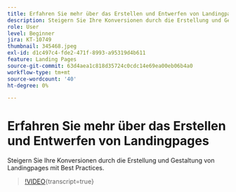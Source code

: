 ```yaml
---
title: Erfahren Sie mehr über das Erstellen und Entwerfen von Landingpages
description: Steigern Sie Ihre Konversionen durch die Erstellung und Gestaltung von Landingpages mit Best Practices.
role: User
level: Beginner
jira: KT-10749
thumbnail: 345468.jpeg
exl-id: d1c497c4-fde2-471f-8993-a95319d4b611
feature: Landing Pages
source-git-commit: 63d4aea1c818d35724c0cdc14e69ea00eb06b4a0
workflow-type: tm+mt
source-wordcount: '40'
ht-degree: 0%

---
```


# Erfahren Sie mehr über das Erstellen und Entwerfen von Landingpages

Steigern Sie Ihre Konversionen durch die Erstellung und Gestaltung von Landingpages mit Best Practices.

>[!VIDEO](https://video.tv.adobe.com/v/345468/?quality=12&learn=on){transcript=true}
